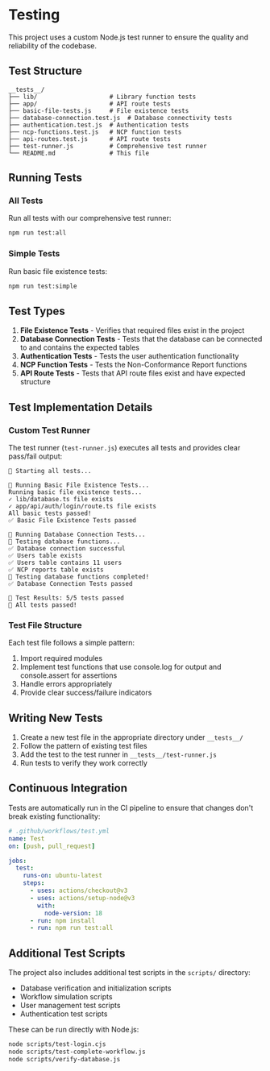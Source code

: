 # Testing

This project uses a custom Node.js test runner to ensure the quality and reliability of the codebase.

## Test Structure

```
__tests__/
├── lib/                    # Library function tests
├── app/                    # API route tests
├── basic-file-tests.js     # File existence tests
├── database-connection.test.js  # Database connectivity tests
├── authentication.test.js  # Authentication tests
├── ncp-functions.test.js   # NCP function tests
├── api-routes.test.js      # API route tests
├── test-runner.js          # Comprehensive test runner
└── README.md               # This file
```

## Running Tests

### All Tests

Run all tests with our comprehensive test runner:
```bash
npm run test:all
```

### Simple Tests

Run basic file existence tests:
```bash
npm run test:simple
```

## Test Types

1. **File Existence Tests** - Verifies that required files exist in the project
2. **Database Connection Tests** - Tests that the database can be connected to and contains the expected tables
3. **Authentication Tests** - Tests the user authentication functionality
4. **NCP Function Tests** - Tests the Non-Conformance Report functions
5. **API Route Tests** - Tests that API route files exist and have expected structure

## Test Implementation Details

### Custom Test Runner

The test runner (`test-runner.js`) executes all tests and provides clear pass/fail output:

```
🚀 Starting all tests...

🧪 Running Basic File Existence Tests...
Running basic file existence tests...
✓ lib/database.ts file exists
✓ app/api/auth/login/route.ts file exists
All basic tests passed!
✅ Basic File Existence Tests passed

🧪 Running Database Connection Tests...
🧪 Testing database functions...
✅ Database connection successful
✅ Users table exists
✅ Users table contains 11 users
✅ NCP reports table exists
🧪 Testing database functions completed!
✅ Database Connection Tests passed

🏁 Test Results: 5/5 tests passed
🎉 All tests passed!
```

### Test File Structure

Each test file follows a simple pattern:
1. Import required modules
2. Implement test functions that use console.log for output and console.assert for assertions
3. Handle errors appropriately
4. Provide clear success/failure indicators

## Writing New Tests

1. Create a new test file in the appropriate directory under `__tests__/`
2. Follow the pattern of existing test files
3. Add the test to the test runner in `__tests__/test-runner.js`
4. Run tests to verify they work correctly

## Continuous Integration

Tests are automatically run in the CI pipeline to ensure that changes don't break existing functionality:

```yaml
# .github/workflows/test.yml
name: Test
on: [push, pull_request]

jobs:
  test:
    runs-on: ubuntu-latest
    steps:
      - uses: actions/checkout@v3
      - uses: actions/setup-node@v3
        with:
          node-version: 18
      - run: npm install
      - run: npm run test:all
```

## Additional Test Scripts

The project also includes additional test scripts in the `scripts/` directory:
- Database verification and initialization scripts
- Workflow simulation scripts
- User management test scripts
- Authentication test scripts

These can be run directly with Node.js:
```bash
node scripts/test-login.cjs
node scripts/test-complete-workflow.js
node scripts/verify-database.js
```